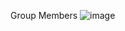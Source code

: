 Group Members
![image](https://github.com/user-attachments/assets/d9cf2ef1-e89f-4d58-9d17-56647dcf5239)
